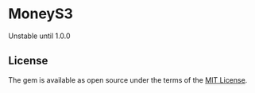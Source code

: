 # MoneyS3

Unstable until 1.0.0

## License

The gem is available as open source under the terms of the [MIT License](http://opensource.org/licenses/MIT).
